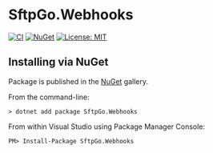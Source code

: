 SftpGo.Webhooks
===============================================================================

[![CI](https://github.com/filipetoscano/sftpgo.net/workflows/CI/badge.svg)](https://github.com/filipetoscano/sftpgo.net/actions)
[![NuGet](https://img.shields.io/nuget/vpre/sftpgo.webhooks.svg?label=NuGet)](https://www.nuget.org/packages/SftpGo.Webhooks/)
[![License: MIT](https://img.shields.io/badge/License-MIT-blue.svg)](https://opensource.org/licenses/MIT)


Installing via NuGet
--------------------------------------------------------------------------

Package is published in the [NuGet](https://www.nuget.org/packages/SftpGo.Webhooks/) gallery.

From the command-line:

```
> dotnet add package SftpGo.Webhooks
```

From within Visual Studio using Package Manager Console:

```
PM> Install-Package SftpGo.Webhooks
```

